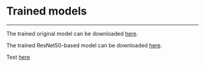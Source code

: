 # Trained models
--------------------

The trained original model can be downloaded [here](https://drive.google.com/file/d/1_qnKVX4ohdMvZKVO0WMq4MzmAM4pqQoc/view).

The trained ResNet50-based model can be downloaded [here](https://drive.google.com/file/d/1XBHO01tiFVEszFWUczfSQ2VqXOcL0s0i/view).

Test <a href="[http://google.com/](https://drive.google.com/file/d/1_qnKVX4ohdMvZKVO0WMq4MzmAM4pqQoc/view)" target="_blank">here</a>

